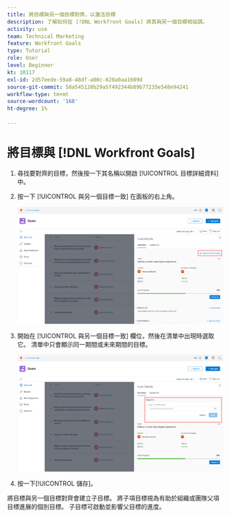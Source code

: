 ```yaml
---
title: 將目標與另一個目標對齊，以激活目標
description: 了解如何在 [!DNL Workfront Goals] 將其與另一個目標相協調。
activity: use
team: Technical Marketing
feature: Workfront Goals
type: Tutorial
role: User
level: Beginner
kt: 10117
exl-id: 2d57eede-59a8-48df-a00c-820a0aa1609d
source-git-commit: 58a545120b29a5f492344b89b77235e548e94241
workflow-type: tm+mt
source-wordcount: '168'
ht-degree: 1%

---
```


# 將目標與 [!DNL Workfront Goals]

1. 尋找要對齊的目標，然後按一下其名稱以開啟 [!UICONTROL 目標詳細資料] 中。
1. 按一下 [!UICONTROL 與另一個目標一致] 在面板的右上角。

   ![螢幕擷圖 [!UICONTROL 目標詳細資料] 面板 [!UICONTROL 與另一個目標一致]](assets/06-workfront-goals-align-goals.png)

1. 開始在 [!UICONTROL 與另一個目標一致] 欄位，然後在清單中出現時選取它。 清單中只會顯示同一期間或未來期間的目標。

   ![螢幕擷圖 [!UICONTROL 目標詳細資料] 顯示 [!UICONTROL 對齊] 節](assets/07-workfront-goals-align-to.png)

1. 按一下[!UICONTROL 儲存]。

將目標與另一個目標對齊會建立子目標。 將子項目標視為有助於組織或團隊父項目標進展的個別目標。 子目標可啟動並影響父目標的進度。
